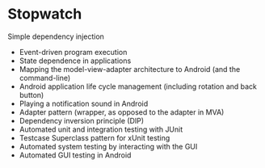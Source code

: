# Stopwatch
 Simple dependency injection
* Event-driven program execution
* State dependence in applications
* Mapping the model-view-adapter architecture to Android (and the command-line)
* Android application life cycle management (including rotation and back button)
* Playing a notification sound in Android
* Adapter pattern (wrapper, as opposed to the adapter in MVA)
* Dependency inversion principle (DIP)
* Automated unit and integration testing with JUnit
* Testcase Superclass pattern for xUnit testing
* Automated system testing by interacting with the GUI
* Automated GUI testing in Android
